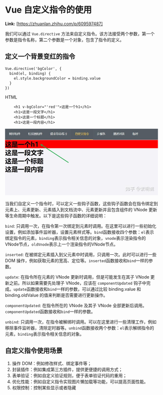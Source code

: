 # Vue 自定义指令的使用



 **Link:** [https://zhuanlan.zhihu.com/p/609597487]



我们可以通过 `Vue.directive` 方法来自定义指令。该方法接受两个参数，第一个参数是指令名称，第二个参数是一个对象，包含了指令的定义。

## 定义一个背景变红的指令  
```
Vue.directive('bgColor', {
  bind(el, binding) {
    el.style.backgroundColor = binding.value
  }
})

```

HTML

```
    <h1 v-bgColor="'red'">这是一个h1</h1>
    <h1>这是一段文字</h1>
    <h1>这是一个标题</h1>
    <h1>这是一段内容</h1>
```
![b22c25704f345cbe60a8265c261a19c9](../image/b22c25704f345cbe60a8265c261a19c9.jpg)

当我们自定义一个指令时，可以定义一些钩子函数，这些钩子函数会在指令绑定到元素上、元素更新、元素插入到文档流中、元素更新并且包含组件的 VNode 更新等生命周期中触发。以下是这些钩子函数的详细说明：

`bind`: 只调用一次，在指令第一次绑定到元素时调用。在这里可以进行一些初始化设置，例如添加事件监听器，设置元素样式等。`bind`函数接收四个参数：`el`表示绑定指令的元素，`binding`表示指令相关信息的对象，`vnode`表示渲染指令的VNode节点，`oldVnode`表示上一个渲染指令的VNode节点。

`inserted`: 在被绑定元素插入到父元素中时调用，只调用一次。此时可以进行一些 DOM 操作，例如获取元素的宽高、定位等。`inserted`函数接收和`bind`一样的参数。

`update`: 在指令所在元素的 VNode 更新时调用，但是可能发生在其子 VNode 更新之前。所以如果需要先处理子 VNode，应该在 `componentUpdated` 钩子中完成。`update`函数接收和`bind`一样的参数，可以通过比较 binding.value 和 binding.oldValue 的值来判断是否需要进行更新操作。

`componentUpdated`: 在指令所在的 VNode 及其子 VNode 全部更新后调用。`componentUpdated`函数接收和`bind`一样的参数。

`unbind`: 只调用一次，在指令被解绑时调用。可以在这里进行一些清理工作，例如移除事件监听器，清除定时器等。`unbind`函数接收两个参数：`el`表示解绑指令的元素，`binding`表示指令相关信息的对象。

## 自定义指令使用场景  

1. 操作 DOM：例如修改样式、绑定事件等；
2. 封装插件：例如集成第三方插件，提供更便捷的调用方式；
3. 表单验证：例如自定义验证规则，便于表单验证代码的重用；
4. 优化性能：例如自定义指令实现图片懒加载等功能，可以提高页面性能。
5. 权限控制：控制某些显示或者隐藏
